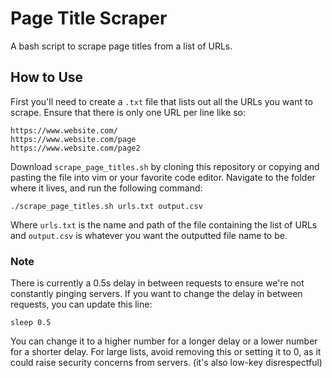 # Page Title Scraper
A bash script to scrape page titles from a list of URLs.

## How to Use
First you'll need to create a `.txt` file that lists out all the URLs you want to scrape. Ensure that there is only one URL per line like so:
```
https://www.website.com/
https://www.website.com/page
https://www.website.com/page2
```
Download `scrape_page_titles.sh` by cloning this repository or copying and pasting the file into vim or your favorite code editor. Navigate to the folder where it lives, and run the following command:
```
./scrape_page_titles.sh urls.txt output.csv
```
Where `urls.txt` is the name and path of the file containing the list of URLs and `output.csv` is whatever you want the outputted file name to be.

### Note
There is currently a 0.5s delay in between requests to ensure we're not constantly pinging servers. If you want to change the delay in between requests, you can update this line:
```
sleep 0.5
```
You can change it to a higher number for a longer delay or a lower number for a shorter delay. For large lists, avoid removing this or setting it to 0, as it could raise security concerns from servers. (it's also low-key disrespectful)
